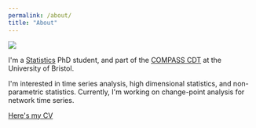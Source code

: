 ```yaml
---
permalink: /about/
title: "About"
---
```


![](Voronoi.jpg)

I'm a [Statistics](https://www.bristolmathsresearch.org/statistical-science/) PhD student, and part of the [COMPASS CDT](http://www.bristol.ac.uk/cdt/compass/) at the University of Bristol.

I'm interested in time series analysis, high dimensional statistics, and non-parametric statistics.
Currently, I'm working on change-point analysis for network time series.


[Here's my CV](https://dom-owens-uob.github.io/assets/CV_DomOwens.pdf)
